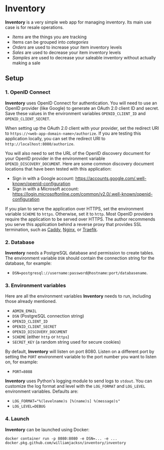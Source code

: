 # Inventory

**Inventory** is a very simple web app for managing inventory. Its main use case is for resale operations.

*   *Items* are the things you are tracking
*   Items can be grouped into *categories*
*   *Orders* are used to increase your item inventory levels
*   *Sales* are used to decrease your item inventory levels
*   *Samples* are used to decrease your saleable inventory without actually making a sale

## Setup

### 1. OpenID Connect

**Inventory** uses OpenID Connect for authentication. You will need to use an OpenID provider (like Google) to generate
an OAuth 2.0 client ID and secret. Save these values in the environment variables `OPENID_CLIENT_ID` and
`OPENID_CLIENT_SECRET`.

When setting up the OAuth 2.0 client with your provider, set the redirect URI to
`https://<web-app-domain-name>/authorize`. If you are testing this application locally, you can set the redirect URI to
`http://localhost:8080/authorize`.

You will also need to set the URL of the OpenID discovery document for your OpenID provider in the environment variable
`OPENID_DISCOVERY_DOCUMENT`. Here are some common discovery document locations that have been tested with this
application:

* Sign in with a Google account: https://accounts.google.com/.well-known/openid-configuration
* Sign in with a Microsoft account: https://login.microsoftonline.com/common/v2.0/.well-known/openid-configuration

If you plan to serve the application over HTTPS, set the environment variable `SCHEME` to `https`. Otherwise, set it to
`http`. Most OpenID providers require the application to be served over HTTPS. The author recommends you serve this
application behind a reverse proxy that provides SSL termination, such as [Caddy][a], [Nginx][b], or [Traefik][c].

[a]: https://caddyserver.com/
[b]: https://www.nginx.com/
[c]: https://docs.traefik.io/

### 2. Database

**Inventory** needs a PostgreSQL database and permission to create tables. The environment variable `DSN` should contain
the connection string for the database, for example:

*   `DSN=postgresql://username:password@hostname:port/databasename`.

### 3. Environment variables

Here are all the environment variables **Inventory** needs to run, including those already mentioned.

*   `ADMIN_EMAIL`
*   `DSN` (PostgreSQL connection string)
*   `OPENID_CLIENT_ID`
*   `OPENID_CLIENT_SECRET`
*   `OPENID_DISCOVERY_DOCUMENT`
*   `SCHEME` (either `http` or `https`)
*   `SECRET_KEY` (a random string used for secure cookies)

By default, **Inventory** will listen on port 8080. Listen on a different port by setting the `PORT` environment
variable to the port number you want to listen on, for example:

*   `PORT=8088`

**Inventory** uses Python's logging module to send logs to `stdout`. You can customize the log format and level with the
`LOG_FORMAT` and `LOG_LEVEL` environment variables. Defaults are:

*   `LOG_FORMAT="%(levelname)s [%(name)s] %(message)s"`
*   `LOG_LEVEL=DEBUG`

### 4. Launch

**Inventory** can be launched using Docker:

    docker container run -p 8080:8080 -e DSN=... -e ... docker.pkg.github.com/williamjacksn/inventory/inventory
